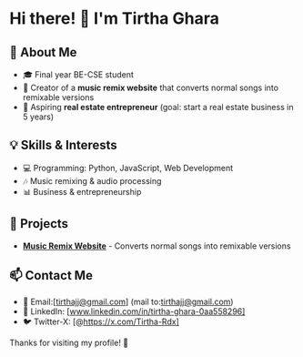 # Hi there! 👋 I'm Tirtha Ghara

## 🚀 About Me

- 🎓 Final year BE-CSE student
- 🎵 Creator of a **music remix website** that converts normal songs into remixable versions
- 🏡 Aspiring **real estate entrepreneur** (goal: start a real estate business in 5 years)

## 💡 Skills & Interests
- 💻 Programming: Python, JavaScript, Web Development
- 🎶 Music remixing & audio processing
- 📊 Business & entrepreneurship

## 📌 Projects
- **[Music Remix Website](#)** - Converts normal songs into remixable versions

## 📫 Contact Me
- 💌 Email:[tirthajj@gmail.com] (mail to:tirthajj@gmail.com)
- 🔗 LinkedIn: [www.linkedin.com/in/tirtha-ghara-0aa558296]
- 🐦 Twitter-X: [@https://x.com/Tirtha-Rdx]

Thanks for visiting my profile! 🚀

